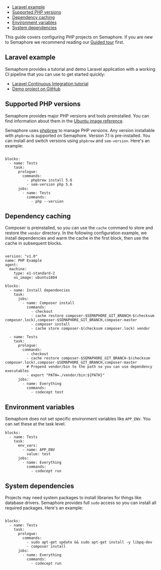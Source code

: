 * [Laravel example](#laravel-example)
* [Supported PHP versions](#supported-php-versions)
* [Dependency caching](#dependency-caching)
* [Environment variables](#environment-variables)
* [System dependencies](#system-dependencies)

This guide covers configuring PHP projects on Semaphore. If you are new to
Semaphore we recommend reading our
[Guided tour](https://docs.semaphoreci.com/article/77-getting-started) first.

## Laravel example

Semaphore provides a tutorial and demo Laravel application with a working
CI pipeline that you can use to get started quickly:

- [Laravel Continuous Integration tutorial][laravel-tutorial]
- [Demo project on GitHub][laravel-demo-project]

## Supported PHP versions

Semaphore provides major PHP versions and tools preinstalled. You can find
information about them in the
[Ubuntu image reference](https://docs.semaphoreci.com/article/32-ubuntu-1804-image#php).

Semaphore uses [phpbrew](https://github.com/phpbrew/phpbrew) to manage
PHP versions. Any version installable with `phpbrew` is supported on
Semaphore. Version 7.1 is pre-installed. You can install and switch
versions using `phpbrew` and `sem-version`.  Here's an example:

<pre><code class="language-yaml">
blocks:
  - name: Tests
    task:
      prologue:
        commands:
          - phpbrew install 5.6
          - sem-version php 5.6
      jobs:
        - name: Tests
          commands:
            - php --version
</code></pre>

## Dependency caching

Composer is preinstalled, so you can use the `cache` command to store and
restore the `vendor` directory. In the following configuration example, we
install dependencies and warm the cache in the first block, then use the cache
in subsequent blocks.

<pre><code class="language-yaml">
version: "v1.0"
name: PHP Example
agent:
  machine:
    type: e1-standard-2
    os_image: ubuntu1804

blocks:
  - name: Install dependencies
    task:
      jobs:
        - name: Composer install
          commands:
            - checkout
            - cache restore composer-$SEMAPHORE_GIT_BRANCH-$(checksum composer.lock),composer-$SEMAPHORE_GIT_BRANCH,composer-master
            - composer install
            - cache store composer-$(checksum composer.lock) vendor

  - name: Tests
    task:
      prologue:
        commands:
          - checkout
          - cache restore composer-$SEMAPHORE_GIT_BRANCH-$(checksum composer.lock),composer-$SEMAPHORE_GIT_BRANCH,composer-master
          # Prepend vendor/bin to the path so you can use dependency executables
          - export "PATH=./vendor/bin:${PATH}"
      jobs:
        - name: Everything
          commands:
            - codecept test
</code></pre>

## Environment variables

Semaphore does not set specific environment variables like `APP_ENV`. You can
set these at the task level.

<pre><code class="language-yaml">blocks:
  - name: Tests
    task:
      env_vars:
        - name: APP_ENV
          value: test
      jobs:
        - name: Everything
          commands:
            - codecept run
</code></pre>

## System dependencies

Projects may need system packages to install libraries for things like
database drivers. Semaphore provides full `sudo` access so you can install
all required packages. Here's an example:

<pre><code class="language-yaml">
blocks:
  - name: Tests
    task:
      prologue:
        commands:
          - sudo apt-get update && sudo apt-get install -y libpq-dev
          - composer install
      jobs:
        - name: Everything
          commands:
            - codecept run
</code></pre>

[laravel-tutorial]: https://docs.semaphoreci.com/article/114-laravel-php-continuous-integration
[laravel-demo-project]: https://github.com/semaphoreci-demos/semaphore-demo-php-laravel
